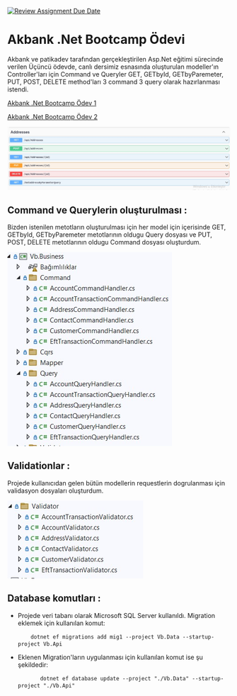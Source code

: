 [![Review Assignment Due Date](https://classroom.github.com/assets/deadline-readme-button-24ddc0f5d75046c5622901739e7c5dd533143b0c8e959d652212380cedb1ea36.svg)](https://classroom.github.com/a/GfoSvSyx)

# Akbank .Net Bootcamp Ödevi
Akbank ve patikadev tarafından gerçekleştirilen Asp.Net eğitimi sürecinde verilen Üçüncü ödevde, canlı dersimiz esnasında oluşturulan modeller'ın Controller'ları için Command ve Queryler  GET, GETbyId, GETbyParemeter, PUT, POST, DELETE method'ları 3 command 3 query olarak hazırlanması istendi.

[Akbank .Net Bootcamp Ödev 1](https://github.com/300-Akbank-Net-Bootcamp/aw-1-ysfArslan1)

[Akbank .Net Bootcamp Ödev 2](https://github.com/300-Akbank-Net-Bootcamp/aw-2-ysfArslan1)

![Resim Açıklaması](images/va.jpeg)

## Command ve Querylerin oluşturulması :
Bizden istenilen metotların oluşturulması için her model için içerisinde GET, GETbyId, GETbyParemeter metotlarının oldugu Query dosyası ve PUT, POST, DELETE metotlarının oldugu Command dosyası oluşturdum.


![Resim Açıklaması](images/m.jpeg)


## Validationlar :
Projede kullanıcıdan gelen bütün modellerin requestlerin dogrulanması için validasyon dosyaları oluşturdum. 

![Resim Açıklaması](images/v.jpeg)

## Database komutları :
- Projede veri tabanı olarak Microsoft SQL Server kullanıldı. Migration eklemek için kullanılan komut:
    ```
        dotnet ef migrations add mig1 --project Vb.Data --startup-project Vb.Api
    ```
-  Eklenen Migration'ların uygulanması için kullanılan komut ise şu şekildedir:
    ```
           dotnet ef database update --project "./Vb.Data" --startup-project "./Vb.Api"
    ```
